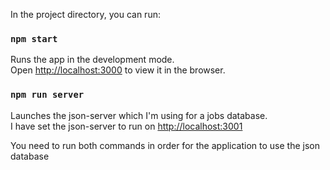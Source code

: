 In the project directory, you can run:

### `npm start`

Runs the app in the development mode.\
Open [http://localhost:3000](http://localhost:3000) to view it in the browser.

### `npm run server`

Launches the json-server which I'm using for a jobs database.\
I have set the json-server to run on [http://localhost:3001](http://localhost:3000) 

You need to run both commands in order for the application to use the json database
